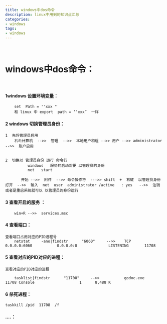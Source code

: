 ```yaml
---
title: windows中dos命令
description: linux中用到的知识点汇总
categories:
- windows
tags:
- windows
---
```


<br>


# windows中dos命令：

<br>

#### 1windows 设置环境变量：
	

```mysql
    set  Path = ''xxx " 
    和 linux 中 export  path = ‘’xxx”  一样
```




	
#### 2 windows 切换管理员身份：
	
```mysql
1  先将管理员启用
    右击计算机  -->>  管理  -->>  本地用户和组 -->> 用户 -->> administrator -->>  账户启用


2  切换以 管理员身份 运行 命令行
          windows   服务的启动需要 以管理员的身份 
          net   start  
    
       开始 -->>  附件  -->> 命令操作符  --->> shift  +  右键  以管理员身份 打开  -->>  输入  net  user  administrator /active   : yes   -->>  注销或者是重启系统就可以 以管理员的身份运行
```
		
		
#### 3 查看开启的服务  ：


```mysql
    win+R -->>  services.msc
```
	
#### 4 查看端口：
	
```mysql
查看端口占用对应的PID进程号
    netstat     -ano|findstr      "6060"     -->>    TCP    0.0.0.0:6060           0.0.0.0:0              LISTENING       11708
```



#### 5 查看对应的PID对应的进程：

```mysql
查看对应的PID对应的进程

    tasklist|findstr      "11708"     -->>           godoc.exe                    11708 Console                    1      8,488 K
```


#### 6 杀死进程：

```mysql
taskkill /pid  11708  /f
```


#### ....：











